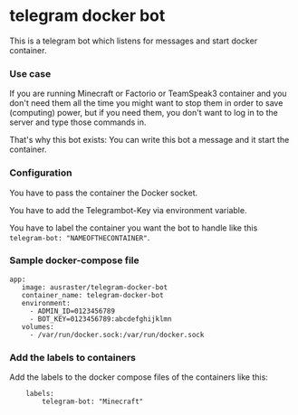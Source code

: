 # telegram docker bot

This is a telegram bot which listens for messages and start docker container.

### Use case

If you are running Minecraft or Factorio or TeamSpeak3 container and you don't need them
all the time you might want to stop them in order to save (computing) power, but if you
need them, you don't want to log in to the server and type those commands in.

That's why this bot exists: You can write this bot a message and it start the container.

### Configuration

You have to pass the container the Docker socket.

You have to add the Telegrambot-Key via environment variable.

You have to label the container you want the bot to handle like this
`telegram-bot: "NAMEOFTHECONTAINER"`.

### Sample docker-compose file

```
app:
   image: ausraster/telegram-docker-bot
   container_name: telegram-docker-bot
   environment:
     - ADMIN_ID=0123456789
     - BOT_KEY=0123456789:abcdefghijklmn
   volumes:
     - /var/run/docker.sock:/var/run/docker.sock
```

### Add the labels to containers

Add the labels to the docker compose files of the containers like this:
```
    labels:
        telegram-bot: "Minecraft"
```